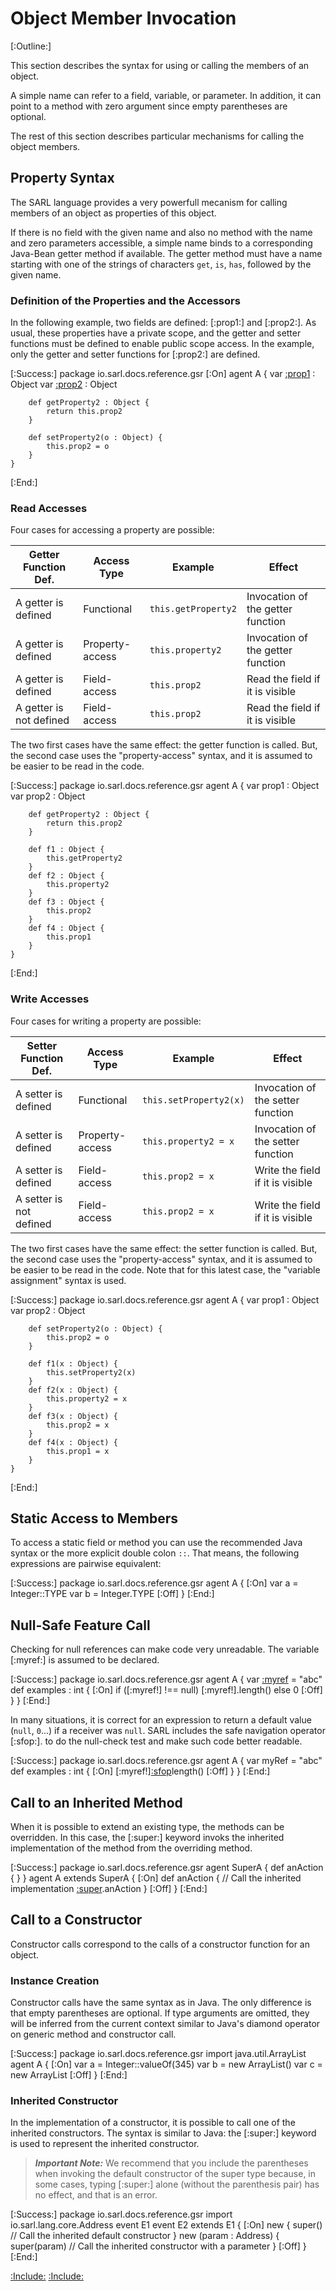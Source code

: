 # Object Member Invocation

[:Outline:]

This section describes the syntax for using or calling the members of an object.

A simple name can refer to a field, variable, or parameter. In addition, it can point to
a method with zero argument since empty parentheses are optional.

The rest of this section describes particular mechanisms for calling the object members.


## Property Syntax

The SARL language provides a very powerfull mecanism for calling members of an object as
properties of this object.

If there is no field with the given name and also no method with
the name and zero parameters accessible, a simple name binds to a
corresponding Java-Bean getter method if available.
The getter method must have a name starting with one of the strings of
characters `get`, `is`, `has`, followed by the given name.

### Definition of the Properties and the Accessors

In the following example, two fields are defined: [:prop1:] and [:prop2:].
As usual, these properties have a private scope, and the getter and setter functions must
be defined to enable public scope access.
In the example, only the getter and setter functions for [:prop2:] are defined.

[:Success:]
	package io.sarl.docs.reference.gsr
	[:On]
	agent A {
		var [:prop1](prop1) : Object
		var [:prop2](prop2) : Object

		def getProperty2 : Object {
			return this.prop2
		}

		def setProperty2(o : Object) {
			this.prop2 = o
		}
	}
[:End:]


### Read Accesses

Four cases for accessing a property are possible:


| Getter Function Def.    | Access Type     | Example             | Effect                            | 
| ----------------------- | --------------- | ------------------- | --------------------------------- |
| A getter is defined     | Functional      | `this.getProperty2` | Invocation of the getter function |
| A getter is defined     | Property-access | `this.property2`    | Invocation of the getter function |
| A getter is defined     | Field-access    | `this.prop2`        | Read the field if it is visible   |
| A getter is not defined | Field-access    | `this.prop2`        | Read the field if it is visible   |


The two first cases have the same effect: the getter function is called.
But, the second case uses the "property-access" syntax, and it is assumed to be easier to be read in the code.

[:Success:]
	package io.sarl.docs.reference.gsr
	agent A {
		var prop1 : Object
		var prop2 : Object

		def getProperty2 : Object {
			return this.prop2
		}

		def f1 : Object {
			this.getProperty2
		}
		def f2 : Object {
			this.property2
		}
		def f3 : Object {
			this.prop2
		}
		def f4 : Object {
			this.prop1
		}
	}
[:End:]


### Write Accesses

Four cases for writing a property are possible:


| Setter Function Def.    | Access Type     | Example                | Effect                            | 
| ----------------------- | --------------- | ---------------------- | --------------------------------- |
| A setter is defined     | Functional      | `this.setProperty2(x)` | Invocation of the setter function |
| A setter is defined     | Property-access | `this.property2 = x`   | Invocation of the setter function |
| A setter is defined     | Field-access    | `this.prop2 = x`       | Write the field if it is visible  |
| A setter is not defined | Field-access    | `this.prop2 = x`       | Write the field if it is visible  |


The two first cases have the same effect: the setter function is called.
But, the second case uses the "property-access" syntax, and it is assumed to be easier to be read in the code.
Note that for this latest case, the "variable assignment" syntax is used.

[:Success:]
	package io.sarl.docs.reference.gsr
	agent A {
		var prop1 : Object
		var prop2 : Object

		def setProperty2(o : Object) {
			this.prop2 = o
		}

		def f1(x : Object) {
			this.setProperty2(x)
		}
		def f2(x : Object) {
			this.property2 = x
		}
		def f3(x : Object) {
			this.prop2 = x
		}
		def f4(x : Object) {
			this.prop1 = x
		}
	}
[:End:]


## Static Access to Members

To access a static field or method you can use the recommended Java syntax or the more explicit double colon `::`.
That means, the following expressions are pairwise equivalent:

[:Success:]
	package io.sarl.docs.reference.gsr
	agent A {
		[:On]
		var a = Integer::TYPE
		var b = Integer.TYPE
		[:Off]
	}
[:End:]


## Null-Safe Feature Call

Checking for null references can make code very unreadable. 
The variable [:myref:] is assumed to be declared.

[:Success:]
	package io.sarl.docs.reference.gsr
	agent A {
		var [:myref](myRef) = "abc"
		def examples : int {
			[:On]
			if ([:myref!] !== null) [:myref!].length() else 0
			[:Off]
		}
	}
[:End:]


In many situations, it is correct for an expression to return a default value (`null`, `0`...) if a receiver was `null`.
SARL includes the safe navigation operator [:sfop:]. to do the null-check test and make such code better readable.

[:Success:]
	package io.sarl.docs.reference.gsr
	agent A {
		var myRef = "abc"
		def examples : int {
			[:On]
			[:myref!][:sfop](?.)length()
			[:Off]
		}
	}
[:End:]


## Call to an Inherited Method

When it is possible to extend an existing type, the methods can be overridden.
In this case, the [:super:] keyword invoks the inherited implementation of the method
from the overriding method.

[:Success:]
	package io.sarl.docs.reference.gsr
	agent SuperA {
		def anAction {
		}
	}
	agent A extends SuperA {
		[:On]
		def anAction {
			// Call the inherited implementation
			[:super](super).anAction
		}
		[:Off]
	}
[:End:]


## Call to a Constructor

Constructor calls correspond to the calls of a constructor function for an object.


### Instance Creation
Constructor calls have the same syntax as in Java. The only difference is that empty parentheses are optional.
If type arguments are omitted, they will be inferred from the current context similar to Java's
diamond operator on generic method and constructor call.

[:Success:]
	package io.sarl.docs.reference.gsr
	import java.util.ArrayList
	agent A {
		[:On]
		var a = Integer::valueOf(345)
		var b = new ArrayList<Integer>()
		var c = new ArrayList<Integer>
		[:Off]
	}
[:End:]


###	Inherited Constructor

In the implementation of a constructor, it is possible to call one of the inherited constructors.
The syntax is similar to Java: the [:super:] keyword is used to represent the inherited constructor.

> **_Important Note:_** We recommend that you include the parentheses when invoking the default constructor
> of the super type because, in some cases, typing [:super:] alone (without the parenthesis pair)
> has no effect, and that is an error.

[:Success:]
	package io.sarl.docs.reference.gsr
	import io.sarl.lang.core.Address
	event E1
	event E2 extends E1 {
		[:On]
		new {
			super() // Call the inherited default constructor
		}
		new (param : Address) {
			super(param) // Call the inherited constructor with a parameter
		}
		[:Off]
	}
[:End:]


[:Include:](../../includes/oopref.inc)
[:Include:](../../includes/legal.inc)
